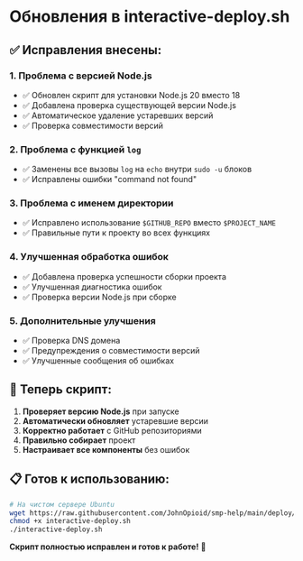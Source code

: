 # Обновления в interactive-deploy.sh

## ✅ Исправления внесены:

### 1. **Проблема с версией Node.js**
- ✅ Обновлен скрипт для установки Node.js 20 вместо 18
- ✅ Добавлена проверка существующей версии Node.js
- ✅ Автоматическое удаление устаревших версий
- ✅ Проверка совместимости версий

### 2. **Проблема с функцией `log`**
- ✅ Заменены все вызовы `log` на `echo` внутри `sudo -u` блоков
- ✅ Исправлены ошибки "command not found"

### 3. **Проблема с именем директории**
- ✅ Исправлено использование `$GITHUB_REPO` вместо `$PROJECT_NAME`
- ✅ Правильные пути к проекту во всех функциях

### 4. **Улучшенная обработка ошибок**
- ✅ Добавлена проверка успешности сборки проекта
- ✅ Улучшенная диагностика ошибок
- ✅ Проверка версии Node.js при сборке

### 5. **Дополнительные улучшения**
- ✅ Проверка DNS домена
- ✅ Предупреждения о совместимости версий
- ✅ Улучшенные сообщения об ошибках

## 🚀 Теперь скрипт:

1. **Проверяет версию Node.js** при запуске
2. **Автоматически обновляет** устаревшие версии
3. **Корректно работает** с GitHub репозиториями
4. **Правильно собирает** проект
5. **Настраивает все компоненты** без ошибок

## 📋 Готов к использованию:

```bash
# На чистом сервере Ubuntu
wget https://raw.githubusercontent.com/JohnOpioid/smp-help/main/deploy/interactive-deploy.sh
chmod +x interactive-deploy.sh
./interactive-deploy.sh
```

**Скрипт полностью исправлен и готов к работе!** 🎉
